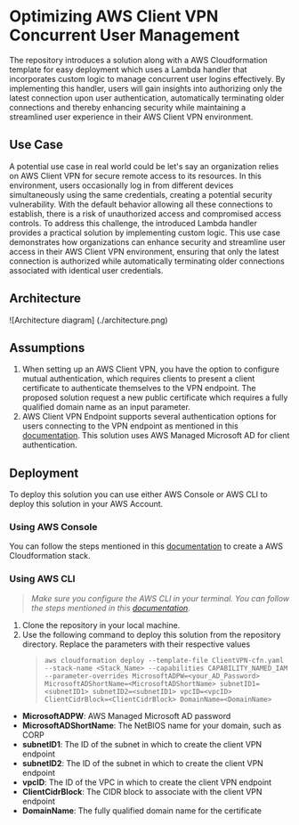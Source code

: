 # Optimizing AWS Client VPN Concurrent User Management

The repository introduces a solution along with a AWS Cloudformation template for easy deployment which uses a Lambda handler that incorporates custom logic to manage concurrent user logins effectively. By implementing this handler, users will gain insights into authorizing only the latest connection upon user authentication, automatically terminating older connections and thereby enhancing security while maintaining a streamlined user experience in their AWS Client VPN environment.

## Use Case
A potential use case in real world could be let's say an organization relies on AWS Client VPN for secure remote access to its resources. In this environment, users occasionally log in from different devices simultaneously using the same credentials, creating a potential security vulnerability. With the default behavior allowing all these connections to establish, there is a risk of unauthorized access and compromised access controls. To address this challenge, the introduced Lambda handler provides a practical solution by implementing custom logic. This use case demonstrates how organizations can enhance security and streamline user access in their AWS Client VPN environment, ensuring that only the latest connection is authorized while automatically terminating older connections associated with identical user credentials.
## Architecture

![Architecture diagram] (./architecture.png)

## Assumptions

1. When setting up an AWS Client VPN, you have the option to configure mutual authentication, which requires clients to present a client certificate to authenticate themselves to the VPN endpoint. The proposed solution request a new public certificate which requires a fully qualified domain name as an input parameter.
2. AWS Client VPN Endpoint supports several authentication options for users connecting to the VPN endpoint as mentioned in this [documentation](https://docs.aws.amazon.com/vpn/latest/clientvpn-admin/client-authentication.html). This solution uses AWS Managed Microsoft AD for client authentication.

## Deployment

To deploy this solution you can use either AWS Console or AWS CLI to deploy this solution in your AWS Account. 
### Using AWS Console
You can follow the steps mentioned in this [documentation](https://docs.aws.amazon.com/AWSCloudFormation/latest/UserGuide/cfn-console-create-stack.html) to create a AWS Cloudformation stack.
### Using AWS CLI
>*Make sure you configure the AWS CLI in your terminal. You can follow the steps mentioned in this [documentation](https://docs.aws.amazon.com/cli/latest/userguide/cli-chap-configure.html).*
1. Clone the repository in your local machine.
2. Use the following command to deploy this solution from the repository directory. Replace the parameters with their respective values
	 >  `aws cloudformation deploy --template-file ClientVPN-cfn.yaml --stack-name <Stack_Name> --capabilities CAPABILITY_NAMED_IAM --parameter-overrides MicrosoftADPW=<your_AD_Password> MicrosoftADShortName=<MicrosoftADShortName> subnetID1=<subnetID1> subnetID2=<subnetID1> vpcID=<vpcID> ClientCidrBlock=<ClientCidrBlock> DomainName=<DomainName>`
 
  * **MicrosoftADPW**: AWS Managed Microsoft AD password
  * **MicrosoftADShortName**: The NetBIOS name for your domain, such as CORP
  * **subnetID1**: The ID of the subnet in which to create the client VPN endpoint
  * **subnetID2**: The ID of the subnet in which to create the client VPN endpoint
  * **vpcID**: The ID of the VPC in which to create the client VPN endpoint
  * **ClientCidrBlock**: The CIDR block to associate with the client VPN endpoint
  * **DomainName**: The fully qualified domain name for the certificate
	
